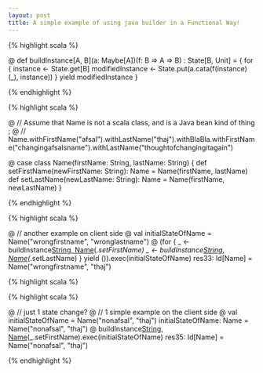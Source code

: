 ```yaml
---
layout: post
title: A simple example of using java builder in a Functional Way!
---
```


{% highlight scala %}

@   def buildInstance[A, B](a: Maybe[A])(f: B => A => B) : State[B, Unit] = {
      for {
        instance <- State.get[B]
        modifiedInstance <- State.put(a.cata(f(instance)(_), instance))
      } yield modifiedInstance
    } 

{% endhighlight %}


{% highlight scala %}

@   // Assume that Name is not a scala class, and is a Java bean kind of thing ; 
@   // Name.withFirstName("afsal").withLastName("thaj").withBlaBla.withFirstName("changingafsalsname").withLastName("thoughtofchangingitagain")
 
@   case class Name(firstName: String, lastName: String) {
      def setFirstName(newFirstName: String): Name = Name(firstName, lastName)
      def setLastName(newLastName: String): Name = Name(firstName, newLastName)
    } 

{% endhighlight %}
    

{% highlight scala %}    

@   // another example on client side 
@   val initialStateOfName = Name("wrongfirstname", "wronglastname") 
@   (for {
      _ <- buildInstance[String, Name]("afsal".just)(_.setFirstName)
      _ <- buildInstance[String, Name]("thaj".just)(_.setLastName)
    } yield ()).exec(initialStateOfName) 
res33: Id[Name] = Name("wrongfirstname", "thaj")

{% highlight scala %}


{% highlight scala %}
  
@   // just 1 state change? 
@   // 1 simple example on the client side 
@   val initialStateOfName = Name("nonafsal", "thaj") 
initialStateOfName: Name = Name("nonafsal", "thaj")
@   buildInstance[String, Name]("afsal".just)(_.setFirstName).exec(initialStateOfName) 
res35: Id[Name] = Name("nonafsal", "thaj")

{% endhighlight %}
